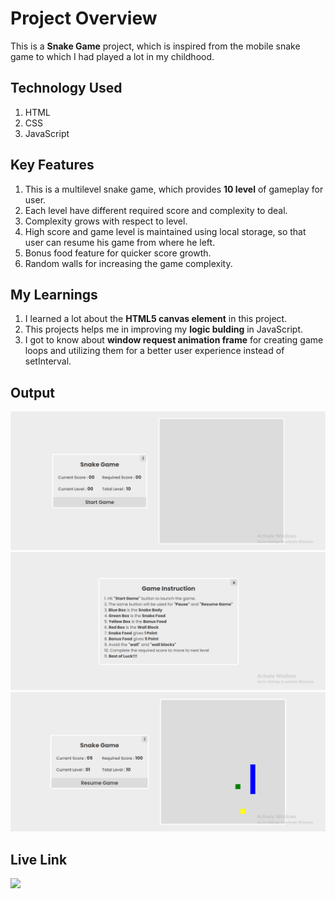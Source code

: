 # **Project Overview**
This is a **Snake Game** project, which is inspired from the mobile snake game to which I had played a lot in my childhood.

## **Technology Used**
1. HTML
2. CSS
3. JavaScript

## **Key Features**
1. This is a multilevel snake game, which provides **10 level** of gameplay for user.
2. Each level have different required score and complexity to deal.
3. Complexity grows with respect to level.
4. High score and game level is maintained using local storage, so that user can resume his game from where he left.
5. Bonus food feature for quicker score growth.
6. Random walls for increasing the game complexity.

## **My Learnings**
1. I learned a lot about the **HTML5 canvas element** in this project.
2. This projects helps me in improving my **logic bulding** in JavaScript.
3. I got to know about **window request animation frame** for creating game loops and utilizing them for a better user experience instead of setInterval.

## **Output**
![output1](./output%20image/output1.png)
![output2](./output%20image/output2.png)
![output3](./output%20image/output3.png)

## **Live Link**
[<img src="https://img.shields.io/badge/-Play%20Game-green"/>](https://harvisnake.netlify.app/)